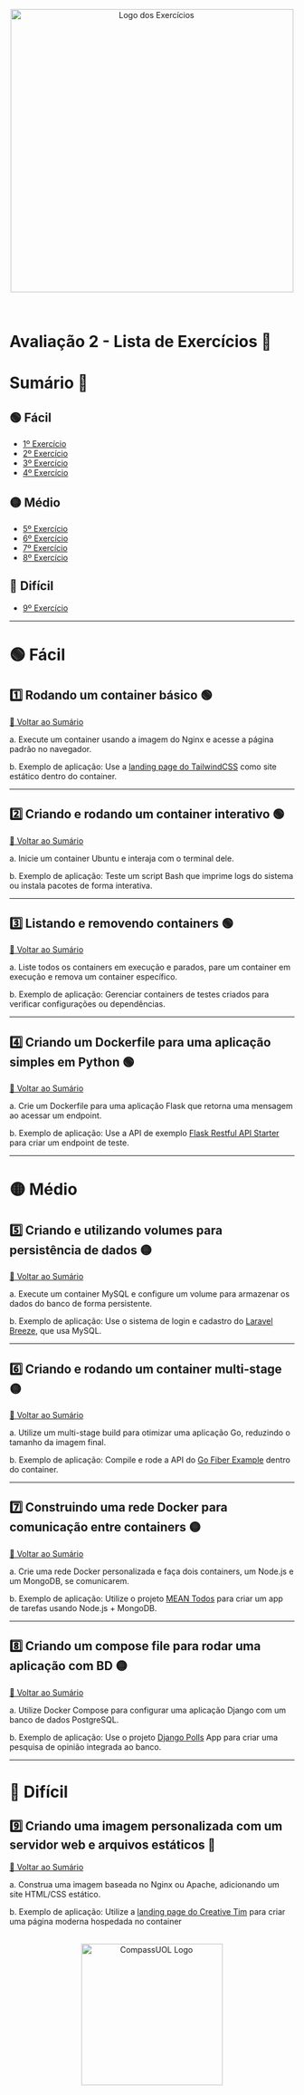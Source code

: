 <p align="center">
  <img src="https://github.com/user-attachments/assets/b21e8645-8683-41ce-8db3-2543c02561ae" alt="Logo dos Exercícios" width="500">
</p>
<br>

# Avaliação 2 - Lista de Exercícios 🐋

# Sumário 📝

## 🟢 Fácil

- [1º Exercício](#1%EF%B8%8F⃣-rodando-um-container-básico-)
- [2º Exercício](#2%EF%B8%8F⃣-criando-e-rodando-um-container-interativo-)
- [3º Exercício](#3%EF%B8%8F⃣-listando-e-removendo-containers-)
- [4º Exercício](#4%EF%B8%8F⃣-criando-um-dockerfile-para-uma-aplicação-simples-em-python-)

## 🟡 Médio

- [5º Exercício](#5%EF%B8%8F⃣-criando-e-utilizando-volumes-para-persistência-de-dados-)
- [6º Exercício](#6%EF%B8%8F⃣-criando-e-rodando-um-container-multi-stage-)
- [7º Exercício](#7%EF%B8%8F⃣-construindo-uma-rede-docker-para-comunicação-entre-containers-)
- [8º Exercício](#8%EF%B8%8F⃣-criando-um-compose-file-para-rodar-uma-aplicação-com-banco-de-dados-)

## 🔴 Difícil

- [9º Exercício](#9%EF%B8%8F⃣-criando-uma-imagem-personalizada-com-um-servidor-web-e-arquivos-estáticos-)

---

# 🟢 Fácil

## 1️⃣ Rodando um container básico 🟢

[🔼 Voltar ao Sumário](#sumário-)

a. Execute um container usando a imagem do Nginx e acesse a página
padrão no navegador.

b. Exemplo de aplicação: Use a [landing page do TailwindCSS](https://github.com/tailwindtoolbox/Landing-Page) como site estático dentro do container.

---

## 2️⃣ Criando e rodando um container interativo 🟢

[🔼 Voltar ao Sumário](#sumário-)

a. Inicie um container Ubuntu e interaja com o terminal dele.

b. Exemplo de aplicação: Teste um script Bash que imprime logs do
sistema ou instala pacotes de forma interativa.

---

## 3️⃣ Listando e removendo containers 🟢

[🔼 Voltar ao Sumário](#sumário-)

a. Liste todos os containers em execução e parados, pare um container
em execução e remova um container específico.

b. Exemplo de aplicação: Gerenciar containers de testes criados para
verificar configurações ou dependências.

---

## 4️⃣ Criando um Dockerfile para uma aplicação simples em Python 🟢

[🔼 Voltar ao Sumário](#sumário-)

a. Crie um Dockerfile para uma aplicação Flask que retorna uma
mensagem ao acessar um endpoint.

b. Exemplo de aplicação: Use a API de exemplo [Flask Restful API
Starter](https://github.com/gothinkster/flask-realworld-example-app) para criar um endpoint de teste.

---

# 🟡 Médio

## 5️⃣ Criando e utilizando volumes para persistência de dados 🟡

[🔼 Voltar ao Sumário](#sumário-)

a. Execute um container MySQL e configure um volume para armazenar
os dados do banco de forma persistente.

b. Exemplo de aplicação: Use o sistema de login e cadastro do [Laravel
Breeze](https://github.com/laravel/breeze), que usa MySQL.

---

## 6️⃣ Criando e rodando um container multi-stage 🟡

[🔼 Voltar ao Sumário](#sumário-)

a. Utilize um multi-stage build para otimizar uma aplicação Go,
reduzindo o tamanho da imagem final.

b. Exemplo de aplicação: Compile e rode a API do [Go Fiber Example](https://github.com/gofiber/recipes/tree/main/docker-multistage-build)
dentro do container.

---

## 7️⃣ Construindo uma rede Docker para comunicação entre containers 🟡

[🔼 Voltar ao Sumário](#sumário-)

a. Crie uma rede Docker personalizada e faça dois containers, um
Node.js e um MongoDB, se comunicarem.

b. Exemplo de aplicação: Utilize o projeto [MEAN Todos](https://github.com/luanphandinh/mean-todo) para criar um
app de tarefas usando Node.js + MongoDB.

---

## 8️⃣ Criando um compose file para rodar uma aplicação com BD 🟡

[🔼 Voltar ao Sumário](#sumário-)

a. Utilize Docker Compose para configurar uma aplicação Django com
um banco de dados PostgreSQL.

b. Exemplo de aplicação: Use o projeto [Django Polls](https://github.com/databases-io/django-polls) App para criar
uma pesquisa de opinião integrada ao banco.

---

# 🔴 Difícil

## 9️⃣ Criando uma imagem personalizada com um servidor web e arquivos estáticos 🔴

[🔼 Voltar ao Sumário](#sumário-)

a. Construa uma imagem baseada no Nginx ou Apache, adicionando um
site HTML/CSS estático.

b. Exemplo de aplicação: Utilize a [landing page do Creative Tim](https://github.com/creativetimofficial/material-kit) para
criar uma página moderna hospedada no container

<p align="center">
  <br>
  <img src="https://github.com/user-attachments/assets/bb94fd8d-3b58-44e0-bb4a-d25f7bfd9da6" alt="CompassUOL Logo" width="250">
</p>